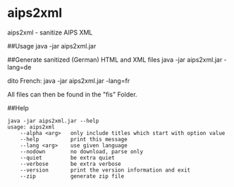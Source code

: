 aips2xml
========

aips2xml - sanitize AIPS XML 

##Usage
java -jar aips2xml.jar

##Generate sanitized (German) HTML and XML files
java -jar aips2xml.jar -lang=de

dito French:
java -jar aips2xml.jar -lang=fr

All files can then be found in the "fis" Folder.

##Help
```
java -jar aips2xml.jar --help
usage: aips2xml
    --alpha <arg>   only include titles which start with option value
    --help          print this message
    --lang <arg>    use given language
    --nodown        no download, parse only
    --quiet         be extra quiet
    --verbose       be extra verbose
    --version       print the version information and exit
    --zip           generate zip file
```
